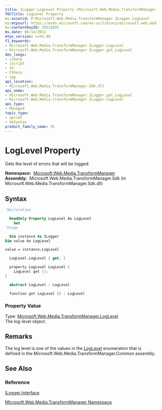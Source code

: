 ```yaml
---
title: ILogger.LogLevel Property (Microsoft.Web.Media.TransformManager)
TOCTitle: LogLevel Property
ms:assetid: P:Microsoft.Web.Media.TransformManager.ILogger.LogLevel
ms:mtpsurl: https://msdn.microsoft.com/en-us/library/microsoft.web.media.transformmanager.ilogger.loglevel(v=VS.90)
ms:contentKeyID: 35521035
ms.date: 06/14/2012
mtps_version: v=VS.90
f1_keywords:
- Microsoft.Web.Media.TransformManager.ILogger.LogLevel
- Microsoft.Web.Media.TransformManager.ILogger.get_LogLevel
dev_langs:
- csharp
- jscript
- vb
- FSharp
- cpp
api_location:
- Microsoft.Web.Media.TransformManager.Sdk.dll
api_name:
- Microsoft.Web.Media.TransformManager.ILogger.get_LogLevel
- Microsoft.Web.Media.TransformManager.ILogger.LogLevel
api_type:
- Managed
topic_type:
- apiref
- kbSyntax
product_family_name: VS
---
```


# LogLevel Property

Gets the level of errors that will be logged.

**Namespace:**  [Microsoft.Web.Media.TransformManager](microsoft-web-media-transformmanager-namespace.md)  
**Assembly:**  Microsoft.Web.Media.TransformManager.Sdk (in Microsoft.Web.Media.TransformManager.Sdk.dll)

## Syntax

```vb
'Declaration

  ReadOnly Property LogLevel As LogLevel
    Get
'Usage

  Dim instance As ILogger
Dim value As LogLevel

value = instance.LogLevel
```

```csharp
  LogLevel LogLevel { get; }
```

```cpp
  property LogLevel LogLevel {
    LogLevel get ();
}
```

``` fsharp
  abstract LogLevel : LogLevel
```

```jscript
  function get LogLevel () : LogLevel
```

### Property Value

Type: [Microsoft.Web.Media.TransformManager.LogLevel](loglevel-enumeration-microsoft-web-media-transformmanager.md)  
The log-level object.  

## Remarks

The log level is one of the values in the [LogLevel](loglevel-enumeration-microsoft-web-media-transformmanager.md) enumeration that is defined in the Microsoft.Web.Media.TransformManager.Common assembly.

## See Also

### Reference

[ILogger Interface](ilogger-interface-microsoft-web-media-transformmanager.md)

[Microsoft.Web.Media.TransformManager Namespace](microsoft-web-media-transformmanager-namespace.md)

